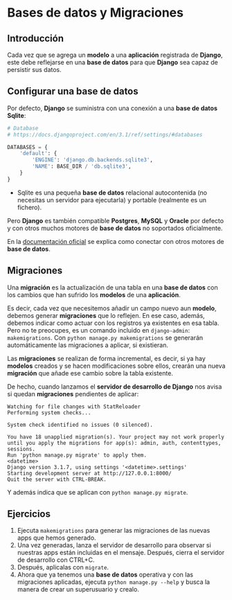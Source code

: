 # Bases de datos y Migraciones

## Introducción

Cada vez que se agrega un **modelo** a una **aplicación** registrada de **Django**, este debe reflejarse en una **base de datos** para que **Django** sea capaz de persistir sus datos.

## Configurar una base de datos

Por defecto, **Django** se suministra con una conexión a una **base de datos** **Sqlite**:

```python
# Database
# https://docs.djangoproject.com/en/3.1/ref/settings/#databases

DATABASES = {
    'default': {
        'ENGINE': 'django.db.backends.sqlite3',
        'NAME': BASE_DIR / 'db.sqlite3',
    }
}
```

- Sqlite es una pequeña **base de datos** relacional autocontenida (no necesitas un servidor para ejecutarla) y portable (realmente es un fichero).

Pero **Django** es también compatible **Postgres**, **MySQL** y **Oracle** por defecto y con otros muchos motores de **base de datos** no soportados oficialmente.

En la [documentación oficial](https://docs.djangoproject.com/en/3.1/ref/settings/#databases "Django - Bases de datos") se explica como conectar con otros motores de **base de datos**.


## Migraciones

Una **migración** es la actualización de una tabla en una **base de datos** con los cambios que han sufrido los **modelos** de una **aplicación**.

Es decir, cada vez que necesitemos añadir un campo nuevo aun **modelo**, debemos generar **migraciones** que lo reflejen. En ese caso, además, debemos indicar como actuar con los registros ya existentes en esa tabla. Pero no te preocupes, es un comando incluido en `django-admin`: `makemigrations`. Con `python manage.py makemigrations` se generarán automáticamente las migraciones a aplicar, si existieran.

Las **migraciones** se realizan de forma incremental, es decir, si ya hay **modelos** creados y se hacen modificaciones sobre ellos, crearán una nueva **migración** que añade ese cambio sobre la tabla existente.

De hecho, cuando lanzamos el **servidor de desarrollo de Django** nos avisa si quedan **migraciones** pendientes de aplicar:

```
Watching for file changes with StatReloader
Performing system checks...

System check identified no issues (0 silenced).

You have 18 unapplied migration(s). Your project may not work properly until you apply the migrations for app(s): admin, auth, contenttypes, sessions.
Run 'python manage.py migrate' to apply them.
<datetime>
Django version 3.1.7, using settings '<datetime>.settings'
Starting development server at http://127.0.0.1:8000/
Quit the server with CTRL-BREAK.
```

Y además indica que se aplican con `python manage.py migrate`.


## Ejercicios

1. Ejecuta `makemigrations` para generar las migraciones de las nuevas apps que hemos generado.
2. Una vez generadas, lanza el servidor de desarrollo para observar si nuestras apps están incluidas en el mensaje. Después, cierra el servidor de desarrollo con CTRL+C.
3. Después, aplicalas con `migrate`.
4. Ahora que ya tenemos una **base de datos** operativa y con las migraciones aplicadas, ejecuta `python manage.py --help` y busca la manera de crear un superusuario y crealo.
